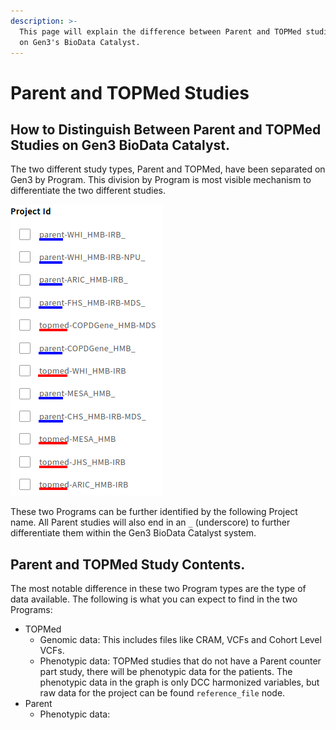 ```yaml
---
description: >-
  This page will explain the difference between Parent and TOPMed studies found
  on Gen3's BioData Catalyst.
---
```


# Parent and TOPMed Studies

## How to Distinguish Between Parent and TOPMed Studies on Gen3 BioData Catalyst.

The two different study types, Parent and TOPMed, have been separated on Gen3 by Program. This division by Program is most visible mechanism to differentiate the two different studies.

![A list of studies with Parent studies, underlined in blue, and TOPMed studies, underlined in red.](../../.gitbook/assets/parent_topmed_studies2.png)

These two Programs can be further identified by the following Project name. All Parent studies will also end in an `_` \(underscore\) to further differentiate them within the Gen3 BioData Catalyst system.

## Parent and TOPMed Study Contents.

The most notable difference in these two Program types are the type of data available. The following is what you can expect to find in the two Programs:

* TOPMed
  * Genomic data: This includes files like CRAM, VCFs and Cohort Level VCFs.
  * Phenotypic data: TOPMed studies that do not have a Parent counter part study, there will be phenotypic data for the patients. The phenotypic data in the graph is only DCC harmonized variables, but raw data for the project can be found `reference_file` node.
* Parent
  * Phenotypic data: 

